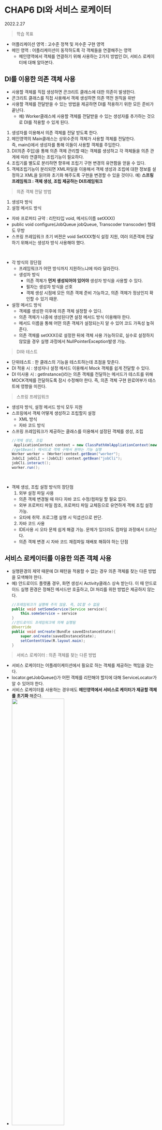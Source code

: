 # CHAP6 DI와 서비스 로케이터

2022.2.27

> 학습 목표 
- 어플리케이션 영역 : 고수준 정책 및 저수준 구현 영역
- 메인 영역 : 어플리케이션이 동작하도록 각 객체들을 연결해주는 영역
    - 메인영역에서 객체를 연결하기 위해 사용하는 2가지 방법인 DI, 서비스 로케이터에 대해 알아본다. 


## DI를 이용한 의존 객체 사용 
- 사용할 객체를 직접 생성하면 콘크리트 클래스에 대한 의존이 발생한다.
- 콘크리트 클래스를 직접 사용해서 객체 생성하면 의존 역전 원칙을 위반 
- 사용할 객체를 전달받을 수 있는 방법을 제공하면 DI를 적용하기 위한 모든 준비가 끝난다.
  - 예) Worker클래스에 사용할 객체를 전달받을 수 있는 생성자를 추가하는 것으로 DI를 적용할 수 있게 된다.

1. 생성자를 이용해서 의존 객체를 전달 받도록 한다.
2. 메인영역의 Main클래스는 상위수준의 객체가 사용할 객체를 전달한다.    
   즉, main()에서 생성자를 통해 이들이 사용할 객체를 주입한다.
3. DI(의존 주입)을 통해 의존 객체 관리할 때는 객체를 생성하고 각 객체들을 의존 관게에 따라 연결하는 조립기능이 필요하다. 
4. 조립기를 별도로 분리하면 향후에 조립기 구현 변경의 유연함을 얻을 수 있다.
5. 객체조립기능이 분리되면 XML파일을 이용해서 객체 생성과 조립에 대한 정보를 설정하고 XML을 읽어와 초기화 해주도록 구현을 변경할 수 있을 것이다.
   예) **스프링 프레임워크 : 객체 생성, 조립 제공하는 DI프레임워크**

> 의존 객체 전달 방법

1. 생성자 방식
2. 설정 메서드 방식
 - 자바 프로퍼티 규약 : 리턴타입 void, 메서드이름 setXXX()
 - public void configure(JobQueue jobQueue, Transcoder transcoder) 형태도 무방
- 스프링 프레임워크 초기 버젼은 void SetXXX형식 설정 지원, 여러 의존객체 전달하기 위해서는 생성자 방식 사용해야 했다.

<br>

- 각 방식의 장단점
  - 프레임워크가 어떤 방식까지 지원하느냐에 따라 달라진다. 
  - 생성자 방식
    - 의존 객체가 **먼저 생성되어야 있어야** 생성자 방식을 사용할 수 있다. 
    - 필자는 생성자 방식을 선호
    - 객체 생성 시점에 모든 의존 객체 준비 가능하고, 의존 객체가 정상인지 확인할 수 있기 때문.
 - 설정 메서드 방식
   - 객체를 생성한 이후에 의존 객체 설정할 수 있다.
   - 의존 객체가 나중에 생성된다면 설정 메서드 방식 이용해야 한다.
   - 메서드 이름을 통해 어떤 의존 객체가 설정되는지 알 수 있어 코드 가독성 높혀준다.
   - 의존 객체를 setXXX()로 설정한 뒤에 객체 사용 가능하므로, 실수로 설정하지 않았을 경우 실행 과정에서 NullPointerException발생 가능.
  
> DI와 테스트

- 단위테스트 : 한 클래스의 기능을 테스트하는데 초점을 맞춘다.
- DI 적용 시 : 생성자나 설정 메서드 이용해서 Mock 객체를 쉽게 전달할 수 있다.
- DI 미사용 시 : getInstance()라는 의존 객체를 전달하는 메서드가 테스트를 위해 MOCK객체를 전달하도록 잠시 수정해야 한다. 즉, 의존 객체 구현 완료여부가 테스트에 영향을 미친다.
  
> 스프링 프레임워크
- 생성자 방식, 설정 메서드 방식 모두 지원
- 스프링에서 객체 어떻게 생성하고 조립할지 설정 
  - XML 방식
  - 자바 코드 방식
- 스프링 프레임워크가 제공하는 클래스를 이용해서 설정된 객체를 생성, 조립    
    ```java
    //객체 생성, 조립
     ApplicationContext context = new ClassPathXmlAppliationContext(new String[] {"config.xml"});
    //getBean() 메서드로 객체 구해서 원하는 기능 실행 
    Worker worker = (Worker)context.getBean("worker");
    JobCLI jobCLI = (JobCLI) context.getBean("jobCli");
    jobCli.interact();
    worker.run();
    ```
<br>

- 객체 생성, 조립 설정 방식의 장단점
  1. 외부 설정 파일 사용 
    - 의존 객체 변경될 때 마다 자바 코드 수정/컴파일 할 필요 없다.
    - 외부 프로퍼티 파일 참조, 프로퍼티 파일 교체등으로 유연하게 객체 조립 설정 가능.
    - 오타에 취약. 프로그램 실행 시 익셥션으로 판단.
  2. 자바 코드 사용
    - IDE사용 시 오타 문제 쉽게 해결 가능. 문제가 있더라도 컴파일 과정에서 드러난다. 
    - 의존 객체 변경 시 자바 코드 재컴파일 재배포 해줘야 하는 단점

## 서비스 로케이터를 이용한 의존 객체 사용

- 실행환경의 제약 때문에 DI 패턴을 적용할 수 없는 경우 의존 객체를 찾는 다른 방법을 모색해야 한다. 
- 예) 안드로이드 플랫폼 경우, 화면 생성시 Activity클래스 상속 받는다. 이 때 안드로이드 실행 환경은 정해진 메서드만 호출하고, DI 처리를 위한 방법은 제공하지 않는다. 
    ```java
    //프레임워크가 실행해 주지 않음. 즉, DI할 수 없음
    public void setSomeService(Service service){
        this.someService = service
    }
    //안드로이드 프레임워크에 의해 실행됨
    @Override
    public void onCreate(Bundle savedInstanceState){
        super.onCreate(savedInstanceState);
        setContentView(R.layout.main);
    }
    ```

> 서비스 로케이터 : 의존 객체를 찾는 다른 방법
- 서비스 로케이터는 어플레이케이션에서 필요로 하는 객체를 제공하는 책임을 갖는다.
- locator.getJobQueue()가 어떤 객체를 리턴해야 할지에 대해 ServiceLocator가 알 수 있어야 한다.
- 서비스 로케이터를 사용하는 경우에도 **메인영역에서 서비스로 케이터가 제공할 객체를 초기화** 해준다. 
- <img src="./그림6-6.jpg" width="60%">

> 서비스 로케이터 구현 방법
1. 객체 등록 방식
    - 서비스 로케이터를 생성할 때 사용할 객체를 전달한다.
    - 서비스 로케이터 인스턴스를 지정하고 참조하기 위한 static 메서드 제공 
    - [리스트6-11,12]코드 이해하기 
    - 구현이 쉽다는 장점 
    - 생성자나 set 메서드를 통해서 서비스 로케이터가 제공할 객체를 등록한 뒤, 사용 코드에서는 서비스 로케이터의 get메서드를 이용해서 사용할 객체를 구하면 된다. 
    - 객체 등록하는 인터페이스가 노출되어 있기 때문에 어플리케이션 영역에서 얼마든지 의존 객체를 바꿀 수 있다. 
      - 객체등록 부분이 public으로 노출되어 있기 때문에 
      - (이건 Lotto클래스 생성을 LottoBundle에서만 하고 싶다고 생각한 부분과 비슷한 부분이다.)
2. 상속을 통한 방식
    - 객체를 구하는 **추상 메서드**를 제공하는 상위 타입 구현
    - 상위 타입을 상속받은 하위 타입에서 사용할 객체 설정
    - ServiceLocator클래스를 상속받은 클래스는 메인영역에 위치. 의존 객체 교체해야 할 때 어플리케이션 영역의 코드 수정 없이 하도록 만든다.
3. 지네릭/템플릿을 이용한 구현
   - 서비스로케이터의 단점은 인터페이스 분리 원칙을 위반한다는 것이다.
   - ServiceLocator를 사용함으로서 자신이 필요한 타입뿐 아니라 서비스로케이터가 제공하는 다른 타입에 대한 의존이 함께 발생한다.
   - 서비스 로케이터를 사용하는 코드가 많아 질수록 의존 객체별로 서비스로케이터를 작성해 줄 수 있지만, 구조가 같은 중복된 Locator클래스들이 생기게 된다. 
   - 이를 해결하기 위해 지네릭을 이용해 서비스로케이터를 구현한다.

> 서비스로케이터 단점
- 동일 타입의 객체가 다수 필요할 경우, 각 객체 별로 제공 메서드를 만들어 주어야 한다. 
- 인터페이스 분리 원칙을 위배한다.
 
   






